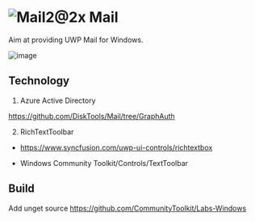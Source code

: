 #  ![Mail2@2x](https://user-images.githubusercontent.com/6630660/217154573-9489676a-b34b-4523-aba4-05cd9ed81f97.png) Mail

Aim at providing UWP Mail for Windows.

![image](https://user-images.githubusercontent.com/6630660/216893484-808cb5ed-4726-42d2-82e0-ac35c53fb7b3.png)

## Technology
1. Azure Active Directory

https://github.com/DiskTools/Mail/tree/GraphAuth

2. RichTextToolbar

- https://www.syncfusion.com/uwp-ui-controls/richtextbox

- Windows Community Toolkit/Controls/TextToolbar


## Build
Add unget source
https://github.com/CommunityToolkit/Labs-Windows
